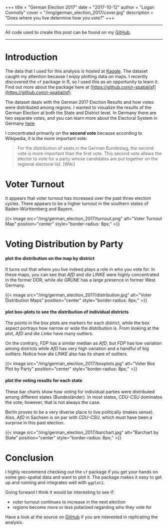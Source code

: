 +++
title = "German Election 2017"
date = "2017-10-12"
author = "Logan Connolly"
cover = "/img/german_election_2017/cover.jpg"
description = "Does where you live determine how you vote?"
+++

***
All code used to create this post can be found on my [GitHub](https://github.com/logan-connolly/portfolio-posts/blob/master/posts/german_election_2017/german_election_2017.md).
***

# Introduction

The data that I used for this analysis is hosted at [Kaggle](https://www.kaggle.com/jenslaufer/german-election-2017). The dataset caught my attention because I enjoy plotting data on maps. I recently discovered the `sf` package in R, so I used this as an opportunity to learn it. Find out more about the package here at [https://github.com/r-spatial/sf](https://github.com/r-spatial/sf).

The dataset deals with the German 2017 Election Results and how votes were distributed among regions. I wanted to visualize the results of the German Election at both the State and District level. In Germany there are two separate votes, and you can learn more about the Electoral System in Germany [here](https://en.wikipedia.org/wiki/Electoral_system_of_Germany). 

I concentrated primarily on the **second vote** because according to Wikipedia, it is the more important vote:

> For the distribution of seats in the German Bundestag, the second vote is more important than the first vote. This second vote allows the elector to vote for a party whose candidates are put together on the regional electoral list. [Wiki]

# Voter Turnout

It appears that voter turnout has increased over the past three election cycles. There appears to be a higher turnout in the southern states of Baden-Württemberg and Bayern.

{{< image src="/img/german_election_2017/turnout.png" alt="Voter Turnout Map" position="center" style="border-radius: 8px;" >}}


# Voting Distribution by Party


#### plot the distribution on the map by district

It turns out that where you live indeed plays a role in who you vote for. In these maps, you can see that *AfD* and *die LINKE* were highly concentrated in the former DDR, while *die GRÜNE* has a large presence in former West Germany.

{{< image src="/img/german_election_2017/distribution.jpg" alt="Voter Distribution Maps" position="center" style="border-radius: 8px;" >}}


#### plot box-plots to see the distribution of individual districts

The points in the box plots are markers for each district, while the box aspect portrays how narrow or wide the distribution is. From looking at the plot, *AfD* and *die Linke* have many outliers. 

On the contrary, *FDP* has a similar median as *AfD*, but *FDP* has low variation among districts while *AfD* has very high variation and a handful of big outliers. Notice how *die LINKE* also has its share of outliers.

{{< image src="/img/german_election_2017/boxplots.jpg" alt="Voter Box Plot by Party" position="center" style="border-radius: 8px;" >}}


#### plot the voting results for each state

These bar charts show how voting for individual parties were distributed among different states (Bundesländer). In most states, *CDU-CSU* dominates the vote; however, that is not always the case. 

Berlin proves to be a very diverse place to live politically (makes sense). Also, *AfD* in Sachsen is on par with *CDU-CSU*, which must have been a surprise in this past election.

{{< image src="/img/german_election_2017/barchart.jpg" alt="Barchart by State" position="center" style="border-radius: 8px;" >}}


# Conclusion

I highly recommend checking out the `sf` package if you get your hands on some geo-spatial data and want to plot it. The package makes it easy to get up and running and integrates well with  `ggplot2`. 

Going forward I think it would be interesting to see if:

* voter turnout continues to increase in the next election
* regions become more or less polarized regarding who they vote for

Have a look at the source on [GitHub](https://github.com/logan-connolly/portfolio-posts/blob/master/posts/german_election_2017/german_election_2017.md) if you are interested in replicating the analysis.
